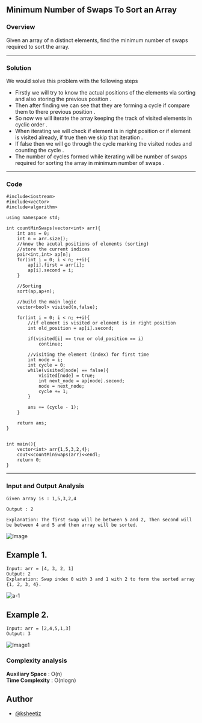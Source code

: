 ## Minimum Number of Swaps To Sort an Array
### Overview
Given an array of n distinct elements, find the minimum number of swaps required to sort the array.
<hr>

### Solution
We would solve this problem with the following steps 

- Firstly we will try to know the actual positions of the elements via sorting and also storing the previous position .
- Then after finding we can see that they are forming a cycle if compare them to there previous position .
- So now we will iterate the array keeping the track of visited elements in cyclic order .
- When iterating we will check if element is in right position or if element is visited already, if true then we skip that iteration .
- If false then we will go through the cycle marking the visited nodes and counting the cycle .
- The number of cycles formed while iterating will be number of swaps required for sorting the array in minimum number of swaps .


<hr>

### Code 
```
#include<iostream>
#include<vector>
#include<algorithm>

using namespace std;

int countMinSwaps(vector<int> arr){
    int ans = 0;
    int n = arr.size();
    //know the acutal positions of elements (sorting)
    //store the current indices
    pair<int,int> ap[n];
    for(int i = 0; i < n; ++i){
        ap[i].first = arr[i];
        ap[i].second = i;
    }

    //Sorting
    sort(ap,ap+n);

    //build the main logic
    vector<bool> visited(n,false);

    for(int i = 0; i < n; ++i){
        //if element is visited or element is in right position
        int old_position = ap[i].second;
        
        if(visited[i] == true or old_position == i)
            continue;

        //visiting the element (index) for first time
        int node = i;
        int cycle = 0;
        while(visited[node] == false){
            visited[node] = true;
            int next_node = ap[node].second;
            node = next_node;
            cycle += 1;
        }

        ans += (cycle - 1);
    } 

    return ans;
}


int main(){
    vector<int> arr{1,5,3,2,4};
    cout<<countMinSwaps(arr)<<endl;
    return 0;
}
```
<hr>

### Input and Output Analysis
```
Given array is : 1,5,3,2,4

Output : 2

Explanation: The first swap will be between 5 and 2, Then second will be between 4 and 5 and then array will be sorted. 
```
![Image](https://user-images.githubusercontent.com/63805002/136663231-2d371ba1-9b3e-4cb2-a5b0-c2f6ae00dd50.jpeg)

## Example 1.
```
Input: arr = [4, 3, 2, 1]
Output: 2
Explanation: Swap index 0 with 3 and 1 with 2 to form the sorted array {1, 2, 3, 4}.
```
![a-1](https://user-images.githubusercontent.com/63805002/136663377-6e6f95d7-2d49-4f73-8ed3-fc63fc666a60.png)

## Example 2.
```
Input: arr = [2,4,5,1,3]
Output: 3
```
![Image1](https://user-images.githubusercontent.com/63805002/136663615-47a7876b-76b4-4c08-a17f-26cbd5ed13d9.jpeg)

### Complexity analysis

**Auxiliary Space** : O(n) <br/>
**Time Complexity** : O(nlogn)


## Author

* [@ksheetiz](https://github.com/ksheetiz)
